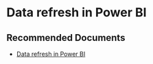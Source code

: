   <properties
	pageTitle="scheduled data refresh in power bi"
	description="scheduled data refresh in power bi"
	service="microsoft.PowerBIDedicated"
	resource="capacities"
	authors="pjfreitas"
	ms.author="pfreitas"	
	displayOrder="30"
	selfHelpType="generic"
	supportTopicIds="32628152"
	productPesIds="16334"
	cloudEnvironments="public, MoonCake, fairfax" 
	articleId="93ff32d6-b041-bf74-9c00-5a341555d71e"
/>

# Data refresh in Power BI

## **Recommended Documents**

* [Data refresh in Power BI](https://docs.microsoft.com/power-bi/refresh-data)
